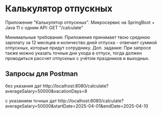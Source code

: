 # **Калькулятор отпускных**

Приложение "Калькулятор отпускных".
Микросервис на SpringBoot + Java 11 c одним API:
GET "/calculate"

Минимальные требования: Приложение принимает твою среднюю зарплату за 12 месяцев и количество дней отпуска - отвечает суммой отпускных, которые придут сотруднику.
Доп. задание: При запросе также можно указать точные дни ухода в отпуск, тогда должен проводиться рассчет отпускных с учётом праздников и выходных.

## Запросы для Postman

без указания дат
http://localhost:8080/calculate?averageSalary=50000&vacationDays=8

с указанием точных дат
http://localhost:8080/calculate?averageSalary=50000&startDate=2025-04-01&endDate=2025-04-10

